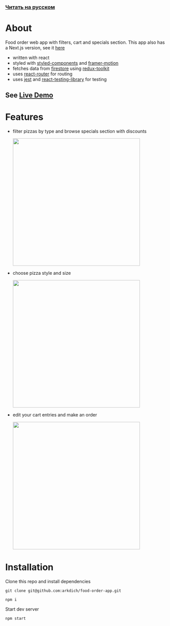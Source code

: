 ### [Читать на русском](/README.md)

# About

Food order web app with filters, cart and specials section. This app also has a Next.js version, see it [here](https://github.com/arkdich/food-order-app/tree/next)

- written with react
- styled with [styled-components](https://github.com/styled-components/styled-components) and [framer-motion](https://github.com/framer/motion)
- fetches data from [firestore](https://firebase.google.com/products/firestore) using [redux-toolkit](https://github.com/reduxjs/redux-toolkit)
- uses [react-router](https://github.com/remix-run/react-router) for routing
- uses [jest](https://github.com/facebook/jest) and [react-testing-library](https://github.com/testing-library/react-testing-library) for testing

## See [Live Demo](https://arkdich.github.io/food-order-app/?filter=all)

# Features

- filter pizzas by type and browse specials section with discounts

  <img src="https://github.com/arkdich/github-gifs/blob/main/food-order-1.gif" width="400"/>

- choose pizza style and size

  <img src="https://github.com/arkdich/github-gifs/blob/main/food-order-2.gif" width="400"/>
  
- edit your cart entries and make an order

  <img src="https://github.com/arkdich/github-gifs/blob/main/food-order-3.gif" width="400"/>

# Installation

Clone this repo and install dependencies

```
git clone git@github.com:arkdich/food-order-app.git
```

```
npm i
```

Start dev server

```
npm start
```

